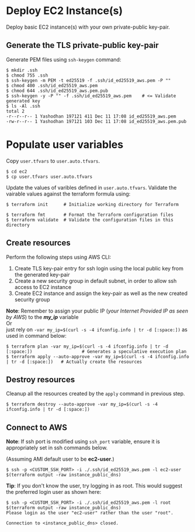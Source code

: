 # Deploy EC2 Instance(s)
Deploy basic EC2 instance(s) with your own private-public key-pair.

## Generate the TLS private-public key-pair
Generate PEM files using `ssh-keygen` command:
```
$ mkdir .ssh
$ chmod 755 .ssh
$ ssh-keygen -m PEM -t ed25519 -f .ssh/id_ed25519_aws.pem -P ""
$ chmod 400 .ssh/id_ed25519_aws.pem
$ chmod 644 .ssh/id_ed25519_aws.pem.pub
$ ssh-keygen -y -P "" -f .ssh/id_ed25519_aws.pem    # <= Validate generated key
$ ls -Al .ssh
total 2
-r--r--r-- 1 Yashodhan 197121 411 Dec 11 17:08 id_ed25519_aws.pem
-rw-r--r-- 1 Yashodhan 197121 103 Dec 11 17:08 id_ed25519_aws.pem.pub
```

# Populate user variables
Copy `user.tfvars` to `user.auto.tfvars`.
```
$ cd ec2
$ cp user.tfvars user.auto.tfvars
```

Update the values of varibles defined in `user.auto.tfvars`.
Validate the vairable values against the terraform formula using:
```
$ terraform init      # Initialize working directory for Terraform

$ terraform fmt       # Format the Terraform configuration files
$ terraform validate  # Validate the configuration files in this directory
```

## Create resources
Perform the following steps using AWS CLI:
1. Create TLS key-pair entry for ssh login using the local public key from the generated key-pair
2. Create a new security group in default subnet, in order to allow ssh access to EC2 instance
3. Create EC2 instance and assign the key-pair as well as the new created security group

**Note**: Remember to assign your public IP (_your Internet Provided IP as seen by AWS_) to the **_my_ip_** variable
</br>Or
</br>just rely on `-var my_ip=$(curl -s -4 ifconfig.info | tr -d [:space:])` as used in command below:

```
$ terraform plan -var my_ip=$(curl -s -4 ifconfig.info | tr -d [:space:])                   # Generates a speculative execution plan
$ terraform apply --auto-approve -var my_ip=$(curl -s -4 ifconfig.info | tr -d [:space:])   # Actually create the resources
```

## Destroy resources
Cleanup all the resources created by the `apply` command in previous step.
```
$ terraform destroy --auto-approve -var my_ip=$(curl -s -4 ifconfig.info | tr -d [:space:])
```

## Connect to AWS
**Note**: If ssh port is modified using `ssh_port` variable, ensure it is appropriately set in ssh commands below.

(Assuming AMI default user to be **ec2-user**.)
```
$ ssh -p <CUSTOM_SSH_PORT> -i ./.ssh/id_ed25519_aws.pem -l ec2-user $(terraform output -raw instance_public_dns)
```

**Tip**: If you don't know the user, try logging in as root. This would suggest the preferred login user as shown here:

```
$ ssh -p <CUSTOM_SSH_PORT> -i ./.ssh/id_ed25519_aws.pem -l root $(terraform output -raw instance_public_dns)
Please login as the user "ec2-user" rather than the user "root".

Connection to <instance_public_dns> closed.
```
